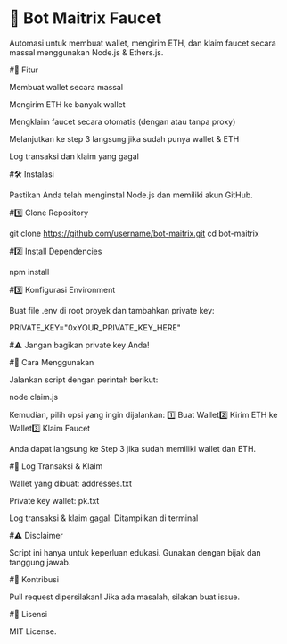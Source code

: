 # 🚀 Bot Maitrix Faucet

Automasi untuk membuat wallet, mengirim ETH, dan klaim faucet secara massal menggunakan Node.js & Ethers.js.

#📌 Fitur

Membuat wallet secara massal

Mengirim ETH ke banyak wallet

Mengklaim faucet secara otomatis (dengan atau tanpa proxy)

Melanjutkan ke step 3 langsung jika sudah punya wallet & ETH

Log transaksi dan klaim yang gagal

#🛠️ Instalasi

Pastikan Anda telah menginstal Node.js dan memiliki akun GitHub.

#1️⃣ Clone Repository

git clone https://github.com/username/bot-maitrix.git
cd bot-maitrix

#2️⃣ Install Dependencies

npm install

#3️⃣ Konfigurasi Environment

Buat file .env di root proyek dan tambahkan private key:

PRIVATE_KEY="0xYOUR_PRIVATE_KEY_HERE"

#⚠️ Jangan bagikan private key Anda!

#🚀 Cara Menggunakan

Jalankan script dengan perintah berikut:

node claim.js

Kemudian, pilih opsi yang ingin dijalankan:
1️⃣ Buat Wallet2️⃣ Kirim ETH ke Wallet3️⃣ Klaim Faucet

Anda dapat langsung ke Step 3 jika sudah memiliki wallet dan ETH.

#📝 Log Transaksi & Klaim

Wallet yang dibuat: addresses.txt

Private key wallet: pk.txt

Log transaksi & klaim gagal: Ditampilkan di terminal

#⚠️ Disclaimer

Script ini hanya untuk keperluan edukasi. Gunakan dengan bijak dan tanggung jawab.

#🤝 Kontribusi

Pull request dipersilakan! Jika ada masalah, silakan buat issue.

#📄 Lisensi

MIT License.
